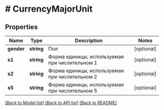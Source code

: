 # # CurrencyMajorUnit

## Properties

Name | Type | Description | Notes
------------ | ------------- | ------------- | -------------
**gender** | **string** | Пол | [optional]
**s1** | **string** | Форма единицы, используемая при числительном 1 | [optional]
**s2** | **string** | Форма единицы, используемая при числительном 2 | [optional]
**s5** | **string** | Форма единицы, используемая при числительном 5 | [optional]

[[Back to Model list]](../../README.md#models) [[Back to API list]](../../README.md#endpoints) [[Back to README]](../../README.md)

